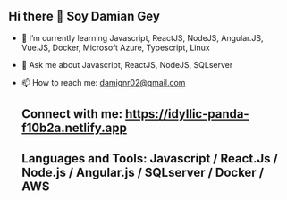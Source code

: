 ## Hi there 👋 Soy Damian Gey



- 🌱 I’m currently learning Javascript, ReactJS, NodeJS, Angular.JS, Vue.JS, Docker, Microsoft Azure, Typescript, Linux
- 💬 Ask me about Javascript, ReactJS, NodeJS, SQLserver
- 📫 How to reach me: damignr02@gmail.com

  ## Connect with me: https://idyllic-panda-f10b2a.netlify.app

  ## Languages and Tools: Javascript / React.Js / Node.js / Angular.js / SQLserver / Docker / AWS
